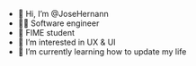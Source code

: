 - 👋 Hi, I’m @JoseHernann 
- 👨‍💻 Software engineer 
- 🐻 FIME student 
- 👀 I’m interested in UX & UI
- 🌱 I’m currently learning how to update my life

